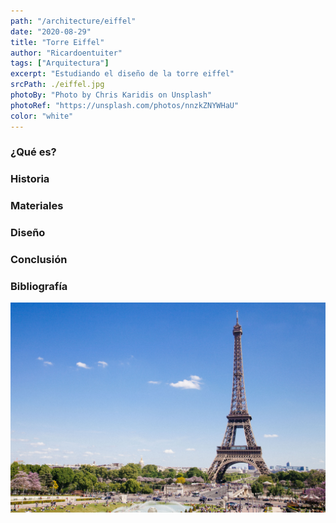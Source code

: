 ```yaml
---
path: "/architecture/eiffel"
date: "2020-08-29"
title: "Torre Eiffel"
author: "Ricardoentuiter"
tags: ["Arquitectura"]
excerpt: "Estudiando el diseño de la torre eiffel"
srcPath: ./eiffel.jpg
photoBy: "Photo by Chris Karidis on Unsplash"
photoRef: "https://unsplash.com/photos/nnzkZNYWHaU"
color: "white"
---
```


### ¿Qué es?

### Historia

### Materiales

### Diseño

### Conclusión

### Bibliografía



![Photo by Anthony DELANOIX on Unsplash](./eiffelFinal.jpg)
